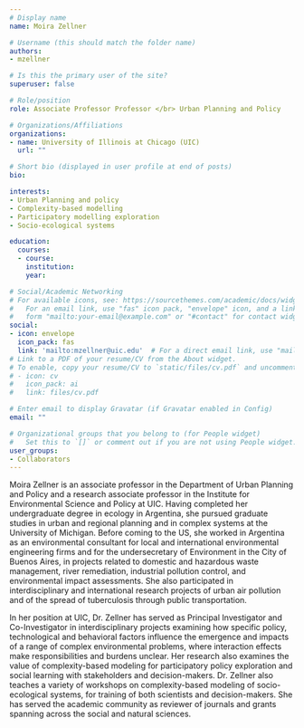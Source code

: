 ```yaml
---
# Display name
name: Moira Zellner

# Username (this should match the folder name)
authors:
- mzellner

# Is this the primary user of the site?
superuser: false

# Role/position
role: Associate Professor Professor </br> Urban Planning and Policy

# Organizations/Affiliations
organizations:
- name: University of Illinois at Chicago (UIC)
  url: ""

# Short bio (displayed in user profile at end of posts)
bio:

interests:
- Urban Planning and policy
- Complexity-based modelling
- Participatory modelling exploration
- Socio-ecological systems

education:
  courses:
  - course:
    institution:
    year:

# Social/Academic Networking
# For available icons, see: https://sourcethemes.com/academic/docs/widgets/#icons
#   For an email link, use "fas" icon pack, "envelope" icon, and a link in the
#   form "mailto:your-email@example.com" or "#contact" for contact widget.
social:
- icon: envelope
  icon_pack: fas
  link: 'mailto:mzellner@uic.edu'  # For a direct email link, use "mailto:test@example.org".
# Link to a PDF of your resume/CV from the About widget.
# To enable, copy your resume/CV to `static/files/cv.pdf` and uncomment the lines below.  
# - icon: cv
#   icon_pack: ai
#   link: files/cv.pdf

# Enter email to display Gravatar (if Gravatar enabled in Config)
email: ""

# Organizational groups that you belong to (for People widget)
#   Set this to `[]` or comment out if you are not using People widget.  
user_groups:
- Collaborators
---
```


Moira Zellner is an associate professor in the Department of Urban Planning and Policy and a research associate professor in the Institute for Environmental Science and Policy at UIC. Having completed her undergraduate degree in ecology in Argentina, she pursued graduate studies in urban and regional planning and in complex systems at the University of Michigan. Before coming to the US, she worked in Argentina as an environmental consultant for local and international environmental engineering firms and for the undersecretary of Environment in the City of Buenos Aires, in projects related to domestic and hazardous waste management, river remediation, industrial pollution control, and environmental impact assessments. She also participated in interdisciplinary and international research projects of urban air pollution and of the spread of tuberculosis through public transportation.

In her position at UIC, Dr. Zellner has served as Principal Investigator and Co-Investigator in interdisciplinary projects examining how specific policy, technological and behavioral factors influence the emergence and impacts of a range of complex environmental problems, where interaction effects make responsibilities and burdens unclear. Her research also examines the value of complexity-based modeling for participatory policy exploration and social learning with stakeholders and decision-makers. Dr. Zellner also teaches a variety of workshops on complexity-based modeling of socio-ecological systems, for training of both scientists and decision-makers. She has served the academic community as reviewer of journals and grants spanning across the social and natural sciences.

